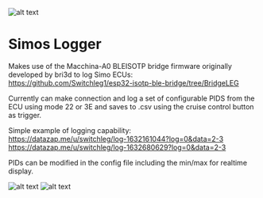 ![alt text](https://github.com/Switchleg1/Simos-Logger/blob/master/app/src/main/res/drawable/simoslogger.png?raw=true)
# Simos Logger

Makes use of the Macchina-A0 BLEISOTP bridge firmware originally developed by bri3d to log Simo ECUs:
https://github.com/Switchleg1/esp32-isotp-ble-bridge/tree/BridgeLEG

Currently can make connection and log a set of configurable PIDS from the ECU using mode 22 or 3E and saves to .csv using the cruise control button as trigger.

Simple example of logging capability:<br />
https://datazap.me/u/switchleg/log-1632161044?log=0&data=2-3<br />
https://datazap.me/u/switchleg/log-1632680629?log=0&data=2-3<br />

PIDs can be modified in the config file including the min/max for realtime display.

![alt text](https://github.com/Switchleg1/Simos-Logger/blob/master/images/Screenshot1.jpg?raw=true)
![alt text](https://github.com/Switchleg1/Simos-Logger/blob/master/images/Screenshot2.jpg?raw=true)
